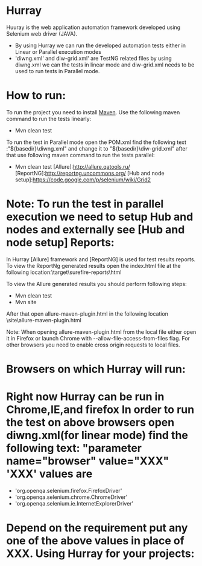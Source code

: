 Hurray
======
Huuray is the web application automation framework developed using Selenium web driver (JAVA).
* By using Hurray we can run the developed automation tests either in Linear or Parallel execution modes 
* 'diwng.xml' and diw-grid.xml' are TestNG related files by using diwng.xml we can the tests in linear mode and diw-grid.xml needs to be used to run tests in Parallel mode.

How to run:
===========
[Maven]: http://maven.apache.org/
To run the project you need to install [Maven].
Use the following maven command to run the tests linearly: 
* Mvn clean test

To run the test in Parallel mode open the POM.xml find the following text :"${basedir}\diwng.xml" and change it to "${basedir}\diw-grid.xml"
after that use following maven command to run the tests parallel:
* Mvn clean test
[Allure]:http://allure.qatools.ru/
[ReportNG]:http://reportng.uncommons.org/
[Hub and node setup]:https://code.google.com/p/selenium/wiki/Grid2

Note: To run the test in parallel execution we need to setup Hub and nodes and externally see [Hub and node setup]
Reports:
========
In Hurray [Allure] framework and [ReportNG] is used for test results reports.
To view the ReportNg generated results open the index.html file at the following location:\target\surefire-reports\html

To view the Allure generated results you should perform following steps:
* Mvn clean test
* Mvn site

After that open allure-maven-plugin.html  in the  following location \site\allure-maven-plugin.html

Note: When opening allure-maven-plugin.html from the local file either open it in Firefox or launch Chrome with --allow-file-access-from-files flag. For other browsers you need to enable cross origin requests to local files.

Browsers on which Hurray will run:
==================================
Right now Hurray can be run in  Chrome,IE,and firefox
In order to run the test on above browsers open  diwng.xml(for linear mode) find the following text: "parameter name="browser" value="XXX" 
'XXX' values are 
================
* 'org.openqa.selenium.firefox.FirefoxDriver'
* 'org.openqa.selenium.chrome.ChromeDriver'
* 'org.openqa.selenium.ie.InternetExplorerDriver'

Depend on the requirement put any one of the above values in place of XXX.
Using Hurray for your projects:
================


 




